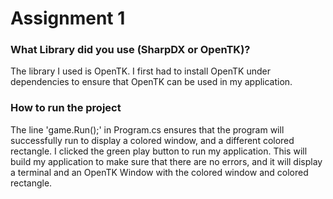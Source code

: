 # Assignment 1

### What Library did you use (SharpDX or OpenTK)?
The library I used is OpenTK. I first had to install OpenTK under dependencies to ensure that OpenTK can be used in my application.

### How to run the project
The line 'game.Run();' in Program.cs ensures that the program will successfully run to display a colored window, and a different colored rectangle.
I clicked the green play button to run my application. This will build my application to make sure that there are no errors, and it will display a terminal and an OpenTK Window with the colored window and colored rectangle.
